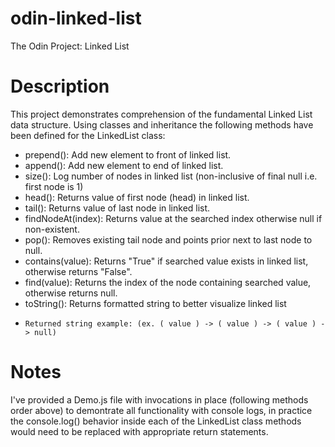 # odin-linked-list
The Odin Project: Linked List


# Description

This project demonstrates comprehension of the fundamental Linked List data structure. Using classes and inheritance the following methods have been defined for the LinkedList class:

- prepend(): Add new element to front of linked list.
- append(): Add new element to end of linked list.
- size(): Log number of nodes in linked list (non-inclusive of final null i.e. first node is 1)
- head(): Returns value of first node (head) in linked list.
- tail(): Returns value of last node in linked list.
- findNodeAt(index): Returns value at the searched index otherwise null if non-existent.
- pop(): Removes existing tail node and points prior next to last node to null.
- contains(value): Returns "True" if searched value exists in linked list, otherwise returns "False".
- find(value):  Returns the index of the node containing searched value, otherwise returns null.
- toString(): Returns formatted string to better visualize linked list
-     Returned string example: (ex. ( value ) -> ( value ) -> ( value ) -> null)

# Notes

I've provided a Demo.js file with invocations in place (following methods order above) to demontrate all functionality with console logs, in practice the console.log() behavior inside each of the LinkedList class methods would need to be replaced with appropriate return statements.
